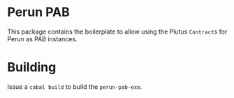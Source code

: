 # Perun PAB

This package contains the boilerplate to allow using the Plutus `Contract`s for Perun as PAB instances.

# Building

Issue a `cabal build` to build the `perun-pab-exe`.
